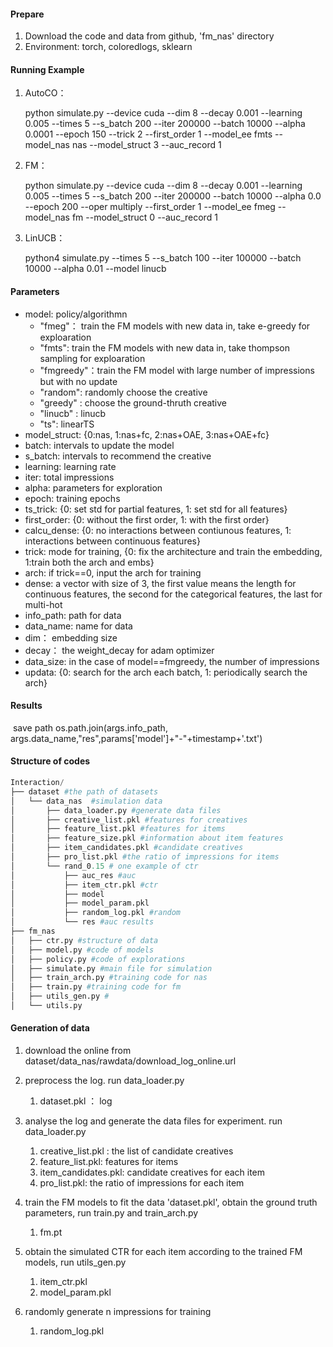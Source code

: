 #### Prepare

1. Download the code and data from github, 'fm_nas' directory
2. Environment: torch,  coloredlogs,  sklearn


#### Running Example

1. AutoCO：

   python simulate.py --device cuda  --dim 8 --decay 0.001 --learning 0.005 --times 5  --s_batch 200 --iter 200000 --batch 10000  --alpha 0.0001 --epoch 150 --trick 2 --first_order 1 --model_ee fmts --model_nas nas --model_struct 3  --auc_record 1 

2. FM：

   python simulate.py --device cuda  --dim 8 --decay 0.001 --learning 0.005 --times 5  --s_batch 200 --iter 200000 --batch 10000  --alpha 0.0 --epoch 200 --oper multiply --first_order 1 --model_ee fmeg --model_nas fm --model_struct 0  --auc_record 1 

3. LinUCB：

   python4 simulate.py  --times 5  --s_batch 100 --iter 100000 --batch 10000  --alpha 0.01 --model linucb 

   

#### Parameters

+ model: policy/algorithmn
  + "fmeg"：    train the FM models with new data in, take e-greedy for exploaration
  + "fmts":     train the FM models with new data in, take thompson sampling for exploaration
  + "fmgreedy"：train the FM model with large number of impressions but with no update
  + "random":   randomly choose the creative
  + "greedy" :  choose the ground-thruth creative
  + "linucb" :  linucb
  + "ts":       linearTS
+ model_struct: {0:nas, 1:nas+fc, 2:nas+OAE, 3:nas+OAE+fc}
+ batch: intervals to update the model
+ s_batch: intervals to recommend the creative
+ learning: learning rate
+ iter: total impressions
+ alpha: parameters for exploration
+ epoch: training epochs
+ ts_trick: {0: set std for partial features, 1: set std for all features}
+ first_order: {0: without the first order, 1: with the first order}
+ calcu_dense: {0: no interactions between contiunous features, 1: interactions between continuous features}
+ trick: mode for training, {0: fix the architecture and train the embedding, 1:train both the arch and embs}
+ arch: if trick==0, input the arch for training
+ dense: a vector with size of 3, the first value means the length for continuous features, the second for the categorical features, the last for multi-hot
+ info_path: path for data
+ data_name: name for data
+ dim： embedding size
+ decay： the weight_decay for adam optimizer
+ data_size: in the case of model==fmgreedy, the number of impressions
+ updata: {0: search for the arch each batch, 1: periodically search the arch}




#### Results

​	save path  os.path.join(args.info_path, args.data_name,"res",params['model']+"-"+timestamp+'.txt')



#### Structure of codes

```python
Interaction/ 
├── dataset #the path of datasets
│   └── data_nas  #simulation data
│       ├── data_loader.py #generate data files
│       ├── creative_list.pkl #features for creatives
│       ├── feature_list.pkl #features for items
│       ├── feature_size.pkl #information about item features
│       ├── item_candidates.pkl #candidate creatives
│       ├── pro_list.pkl #the ratio of impressions for items
│       └── rand_0.15 # one example of ctr
│           ├── auc_res #auc
│           ├── item_ctr.pkl #ctr
│           ├── model 
│           ├── model_param.pkl
│           ├── random_log.pkl #random
│           └── res #auc results
├── fm_nas
│   ├── ctr.py #structure of data
│   ├── model.py #code of models
│   ├── policy.py #code of explorations
│   ├── simulate.py #main file for simulation
│   ├── train_arch.py #training code for nas
│   ├── train.py #training code for fm
│   ├── utils_gen.py #
│   └── utils.py 
```



#### Generation of data

1. download the online from dataset/data_nas/rawdata/download_log_online.url
2. preprocess the log. run data_loader.py

   1. dataset.pkl ： log
3. analyse the log and generate the data files for experiment. run data_loader.py

   1. creative_list.pkl :   the list of candidate creatives
   2. feature_list.pkl:     features for items
   3. item_candidates.pkl:  candidate creatives for each item
   4. pro_list.pkl:         the ratio of impressions for each item
4. train the FM models to fit the data 'dataset.pkl', obtain the ground truth parameters, run train.py and train_arch.py

   1. fm.pt
5. obtain the simulated CTR for each item according to the trained FM models, run utils_gen.py

   1. item_ctr.pkl
   2. model_param.pkl
6. randomly generate n impressions for training
   1. random_log.pkl
